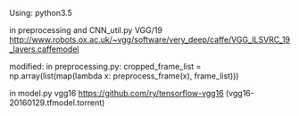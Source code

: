 Using:
python3.5

in preprocessing and CNN_util.py
VGG/19
http://www.robots.ox.ac.uk/~vgg/software/very_deep/caffe/VGG_ILSVRC_19_layers.caffemodel

modified:
in preprocessing.py:
cropped_frame_list = np.array(list(map(lambda x: preprocess_frame(x), frame_list)))

in model.py
vgg16
https://github.com/ry/tensorflow-vgg16 (vgg16-20160129.tfmodel.torrent)

